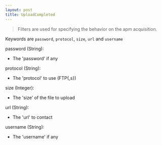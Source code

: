 ```yaml
---
layout: post
title: UploadCompleted
---
```


> Filters are used for specifying the behavior on the apm acquisition.

Keywords are `password`, `protocol`, `size`, `url` and `username`

password (String):

- The 'password' if any

protocol (String):

- The 'protocol' to use (FTP{,s})

size (Integer):

- The 'size' of the file to upload

url (String):

- The 'url' to contact

username (String):

- The 'username' if any

